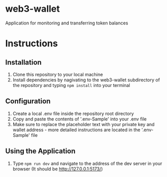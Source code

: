 # web3-wallet

Application for monitoring and transferring token balances

# Instructions

## Installation

1. Clone this repository to your local machine
2. Install dependencies by nagivating to the web3-wallet subdirectory of the repository and typing `npm install` into your terminal

## Configuration

1. Create a local .env file inside the repository root directory
2. Copy and paste the contents of '.env-Sample' into your .env file
3. Make sure to replace the placeholder text with your private key and wallet address - more detailed instructions are located in the '.env-Sample' file

## Using the Application

1. Type `npm run dev` and navigate to the address of the dev server in your browser (It should be http://127.0.0.1:5173/)
